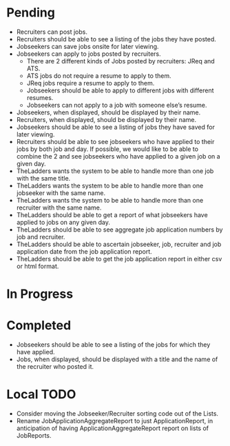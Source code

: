# Pending

+ Recruiters can post jobs.
+ Recruiters should be able to see a listing of the jobs they have posted.
+ Jobseekers can save jobs onsite for later viewing.
+ Jobseekers can apply to jobs posted by recruiters.
    + There are 2 different kinds of Jobs posted by recruiters: JReq and ATS.
    + ATS jobs do not require a resume to apply to them.
    + JReq jobs require a resume to apply to them.
    + Jobseekers should be able to apply to different jobs with different resumes.
    + Jobseekers can not apply to a job with someone else’s resume.
+ Jobseekers, when displayed, should be displayed by their name.
+ Recruiters, when displayed, should be displayed by their name.
+ Jobseekers should be able to see a listing of jobs they have saved for later viewing.
+ Recruiters should be able to see jobseekers who have applied to their jobs by both job and day. If possible, we would like to be able to combine the 2 and see jobseekers who have applied to a given job on a given day.
+ TheLadders wants the system to be able to handle more than one job with the same title.
+ TheLadders wants the system to be able to handle more than one jobseeker with the same name.
+ TheLadders wants the system to be able to handle more than one recruiter with the same name.
+ TheLadders should be able to get a report of what jobseekers have applied to jobs on any given day.
+ TheLadders should be able to see aggregate job application numbers by job and recruiter.
+ TheLadders should be able to ascertain jobseeker, job, recruiter and job application date from the job application report.
+ TheLadders should be able to get the job application report in either csv or html format.

# In Progress

# Completed

+ Jobseekers should be able to see a listing of the jobs for which they have applied.
+ Jobs, when displayed, should be displayed with a title and the name of the recruiter who posted it.

# Local TODO

+ Consider moving the Jobseeker/Recruiter sorting code out of the Lists.
+ Rename JobApplicationAggregateReport to just ApplicationReport, in anticipation of having ApplicationAggregateReport report on lists of JobReports.
